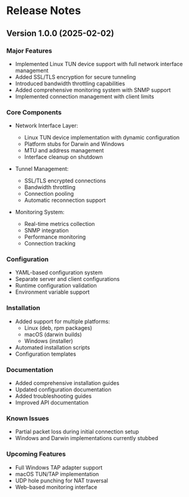 # Release Notes

## Version 1.0.0 (2025-02-02)

### Major Features
- Implemented Linux TUN device support with full network interface management
- Added SSL/TLS encryption for secure tunneling
- Introduced bandwidth throttling capabilities
- Added comprehensive monitoring system with SNMP support
- Implemented connection management with client limits

### Core Components
- Network Interface Layer:
  - Linux TUN device implementation with dynamic configuration
  - Platform stubs for Darwin and Windows
  - MTU and address management
  - Interface cleanup on shutdown

- Tunnel Management:
  - SSL/TLS encrypted connections
  - Bandwidth throttling
  - Connection pooling
  - Automatic reconnection support

- Monitoring System:
  - Real-time metrics collection
  - SNMP integration
  - Performance monitoring
  - Connection tracking

### Configuration
- YAML-based configuration system
- Separate server and client configurations
- Runtime configuration validation
- Environment variable support

### Installation
- Added support for multiple platforms:
  - Linux (deb, rpm packages)
  - macOS (darwin builds)
  - Windows (installer)
- Automated installation scripts
- Configuration templates

### Documentation
- Added comprehensive installation guides
- Updated configuration documentation
- Added troubleshooting guides
- Improved API documentation

### Known Issues
- Partial packet loss during initial connection setup
- Windows and Darwin implementations currently stubbed

### Upcoming Features
- Full Windows TAP adapter support
- macOS TUN/TAP implementation
- UDP hole punching for NAT traversal
- Web-based monitoring interface

